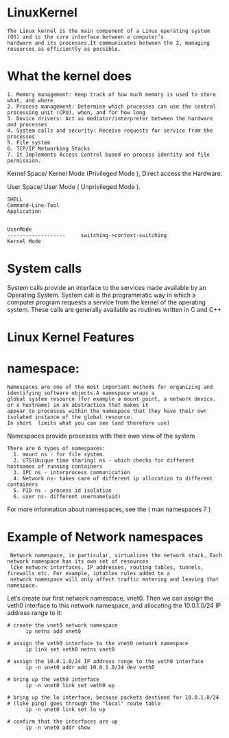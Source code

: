 # LinuxKernel
    The Linux kernel is the main component of a Linux operating system (OS) and is the core interface between a computer’s 
    hardware and its processes.It communicates between the 2, managing resources as efficiently as possible.

# What the kernel does
    1. Memory management: Keep track of how much memory is used to store what, and where
    2. Process management: Determine which processes can use the central processing unit (CPU), when, and for how long
    3. Device drivers: Act as mediator/interpreter between the hardware and processes
    4. System calls and security: Receive requests for service from the processes
    5. File system
    6. TCP/IP Networking Stacks
    7. It Implements Access Control based on process identity and file permission.
Kernel Space/ Kernel Mode (Privileged Mode ), Direct access the Hardware.
 
User Space/ User Mode ( Unprivileged Mode ).

    SHELL
    Command-Line-Tool
    Application


    UserMode
    -------------------		switching->context-switching
    Kernel Mode		

# System calls
 System calls provide an interface to the services made available by an Operating System.
 System call is the programmatic way in which a computer program requests a service from the kernel of the operating system.
 These calls are generally available as routines written in C and C++

# Linux Kernel Features
# namespace: 
    Namespaces are one of the most important methods for organizing and identifying software objects.A namespace wraps a
    global system resource (for example a mount point, a network device, or a hostname) in an abstraction that makes it 
    appear to processes within the namespace that they have their own isolated instance of the global resource.
    In short  limits what you can see (and therefore use)

Namespaces provide processes with their own view of the system

    There are 6 types of namespaces:
      1. mount ns - for file system.
      2. UTS(Unique time sharing) ns - which checks for different hostnames of running containers
      3. IPC ns - interprocess communication
      4. Network ns- takes care of different ip allocation to different containers
      5. PID ns - process id isolation
      6. user ns- different username(uid)
For more information about namespaces, see the ( man namespaces 7 )
   
   # Example of Network namespaces
     Network namespace, in particular, virtualizes the network stack. Each network namespace has its own set of resources
     like network interfaces, IP addresses, routing tables, tunnels, firewalls etc. For example, iptables rules added to a
     network namespace will only affect traffic entering and leaving that namespace.

Let’s create our first network namespace, vnet0. Then we can assign the veth0 interface to this network namespace, and 
allocating the 10.0.1.0/24 IP address range to it:

    # create the vnet0 network namespace
          ip netns add vnet0

    # assign the veth0 interface to the vnet0 network namespace
          ip link set veth0 netns vnet0

    # assign the 10.0.1.0/24 IP address range to the veth0 interface
          ip -n vnet0 addr add 10.0.1.0/24 dev veth0

    # bring up the veth0 interface
          ip -n vnet0 link set veth0 up

    # bring up the lo interface, because packets destined for 10.0.1.0/24
    # (like ping) goes through the "local" route table
          ip -n vnet0 link set lo up 

    # confirm that the interfaces are up
          ip -n vnet0 addr show
